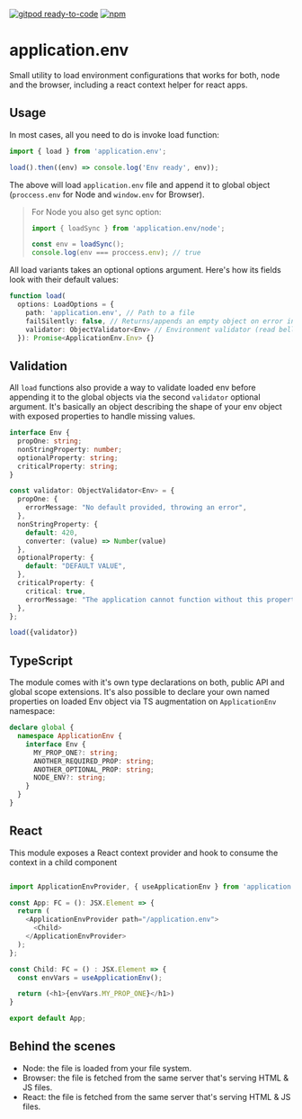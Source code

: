 [![gitpod ready-to-code](https://img.shields.io/badge/gitpod-ready--to--code-blue?logo=gitpod&style=flat-square)](https://gitpod.io/#https://github.com/mpetuska/application.env)
[![npm](https://img.shields.io/npm/v/application.env?logo=npm&style=flat-square)](https://www.npmjs.com/package/application.env)
# application.env

Small utility to load environment configurations that works for both, node and the browser, including a react context helper for react apps.

## Usage

In most cases, all you need to do is invoke load function:

```javascript
import { load } from 'application.env';

load().then((env) => console.log('Env ready', env));
```

The above will load `application.env` file and append it to global object (`proccess.env` for Node and `window.env`
for Browser).

> For Node you also get sync option:
> ```javascript
> import { loadSync } from 'application.env/node';
>
> const env = loadSync();
> console.log(env === proccess.env); // true
> ```

All load variants takes an optional options argument. Here's how its fields look with their default values:

```typescript
function load(
  options: LoadOptions = {
    path: 'application.env', // Path to a file
    failSilently: false, // Returns/appends an empty object on error instead of throwing it.
    validator: ObjectValidator<Env> // Environment validator (read bellow)
  }): Promise<ApplicationEnv.Env> {}
```

## Validation
All `load` functions also provide a way to validate loaded env before appending it to the global objects via the second
`validator` optional argument. It's basically an object describing the shape of your env object with exposed properties to handle missing values.
```typescript
interface Env {
  propOne: string;
  nonStringProperty: number;
  optionalProperty: string;
  criticalProperty: string;
}

const validator: ObjectValidator<Env> = {
  propOne: {
    errorMessage: "No default provided, throwing an error",
  },
  nonStringProperty: {
    default: 420,
    converter: (value) => Number(value)
  },
  optionalProperty: {
    default: "DEFAULT VALUE",
  },
  criticalProperty: {
    critical: true,
    errorMessage: "The application cannot function without this property. Terminating...",
  },
};

load({validator})
```

## TypeScript
The module comes with it's own type declarations on both, public API and global scope extensions. It's also possible to declare your own named properties on loaded Env object via TS augmentation on `ApplicationEnv` namespace:
```typescript
declare global {
  namespace ApplicationEnv {
    interface Env {
      MY_PROP_ONE?: string;
      ANOTHER_REQUIRED_PROP: string;
      ANOTHER_OPTIONAL_PROP: string;
      NODE_ENV?: string;
    }
  }
}
```

## React
This module exposes a React context provider and hook to consume the context in a child component

```typescript 

import ApplicationEnvProvider, { useApplicationEnv } from 'application.env/react';

const App: FC = (): JSX.Element => {
  return (
    <ApplicationEnvProvider path="/application.env">
      <Child>
    </ApplicationEnvProvider>
  );
};

const Child: FC = () : JSX.Element => {
  const envVars = useApplicationEnv();

  return (<h1>{envVars.MY_PROP_ONE}</h1>)
}

export default App;
```

## Behind the scenes

* Node: the file is loaded from your file system.
* Browser: the file is fetched from the same server that's serving HTML & JS files.
* React: the file is fetched from the same server that's serving HTML & JS files.
